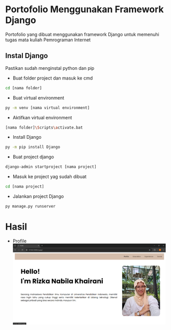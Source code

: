 # Portofolio Menggunakan Framework Django

Portofolio yang dibuat menggunakan framework Django untuk memenuhi tugas mata kuliah Pemrograman Internet

## Instal Django
Pastikan sudah menginstal python dan pip

- Buat folder project dan masuk ke cmd
```sh
cd [nama folder]
```
- Buat virtual environment
```sh
py -m venv [nama virtual environment]
```
- Aktifkan virtual environment
```sh
[nama folder]\Scripts\activate.bat
```
- Install Django
```sh
py -m pip install Django
```
- Buat project django
```sh
django-admin startproject [nama project]
```
- Masuk ke project yag sudah dibuat
```sh
cd [nama project]
```
- Jalankan project Django
```sh
py manage.py runserver
```

# Hasil
- Profile
![image alt](https://github.com/rizkakhrn/portofolio-django/blob/1e5b4b11481cc61df1392acd7f7cd8454438a7c8/profile.png)
